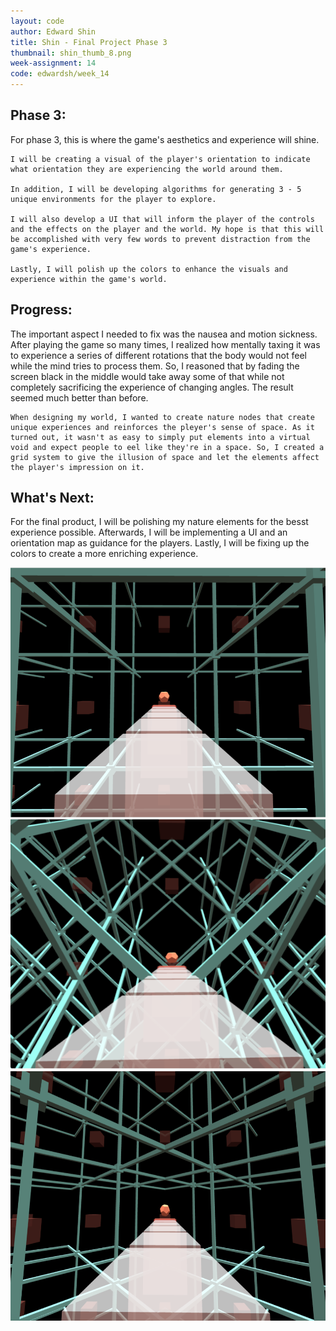 ```yaml
---
layout: code
author: Edward Shin
title: Shin - Final Project Phase 3
thumbnail: shin_thumb_8.png
week-assignment: 14
code: edwardsh/week_14
---
```


<h2>Phase 3:</h2>

<p>
    For phase 3, this is where the game's aesthetics and experience will shine. 
    
    I will be creating a visual of the player's orientation to indicate what orientation they are experiencing the world around them. 
    
    In addition, I will be developing algorithms for generating 3 - 5 unique environments for the player to explore.
    
    I will also develop a UI that will inform the player of the controls and the effects on the player and the world. My hope is that this will be accomplished with very few words to prevent distraction from the game's experience.
    
    Lastly, I will polish up the colors to enhance the visuals and experience within the game's world.
</p>

<h2>Progress: </h2>

<p>
    The important aspect I needed to fix was the nausea and motion sickness. After playing the game so many times, I realized how mentally taxing it was to experience a series of different rotations that the body would not feel while the mind tries to process them. So, I reasoned that by fading the screen black in the middle would take away some of that while not completely sacrificing the experience of changing angles. The result seemed much better than before.
    
    When designing my world, I wanted to create nature nodes that create unique experiences and reinforces the pleyer's sense of space. As it turned out, it wasn't as easy to simply put elements into a virtual void and expect people to eel like they're in a space. So, I created a grid system to give the illusion of space and let the elements affect the player's impression on it.
</p>

<h2>What's Next: </h2>

<p>
    For the final product, I will be polishing my nature elements for the besst experience possible. Afterwards, I will be implementing a UI and an orientation map as guidance for the players. Lastly, I will be fixing up the colors to create a more enriching experience. 
</p>


<img src="img/edwardsh/world1.png" alt="World 1" height="400" width="600">

<img src="img/edwardsh/world2.png" alt="World 2" height="400" width="600">

<img src="img/edwardsh/world3.png" alt="World 3" height="400" width="600">